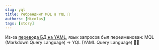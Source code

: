 ```yaml
---
slug: yql
title: Ребрендинг MQL в YQL 🎨
authors: [Nicolas]
tags: [story]
---
```


Из-за [перевода БД на YAML](/blog/db-to-yaml), язык запросов был переименован:
MQL (Markdown Query Language) → YQL (YAML Query Language) 🔄🚀

